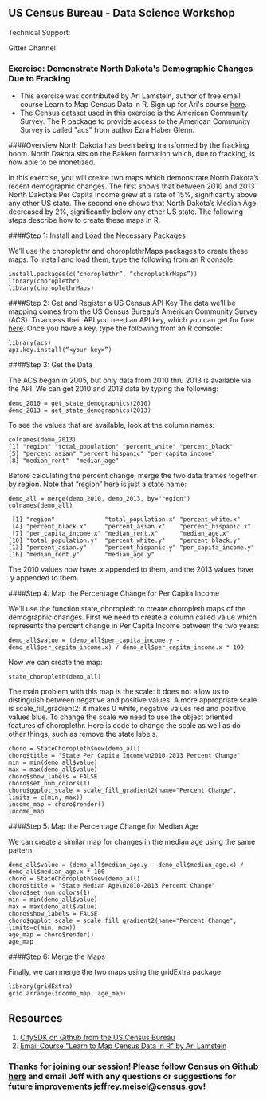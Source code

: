 ## US Census Bureau - Data Science Workshop


Technical Support:

Gitter Channel


### Exercise:  Demonstrate North Dakota's Demographic Changes Due to Fracking

* This exercise was contributed by Ari Lamstein, author of free email course Learn to Map Census Data in R.  Sign up for Ari's course [here](http://www.arilamstein.com/free-course/).
* The Census dataset used in this exercise is the American Community Survey.  The R package to provide access to the American Community Survey is called "acs" from author Ezra Haber Glenn.   

####Overview
North Dakota has been being transformed by the fracking boom. North Dakota sits on the Bakken formation which, due to fracking, is now able to be monetized.

In this exercise, you will create two maps which demonstrate North Dakota’s recent demographic changes. The first shows that between 2010 and 2013 North Dakota’s Per Capita Income grew at a rate of 15%, significantly above any other US state. The second one shows that North Dakota’s Median Age decreased by 2%, significantly below any other US state. The following steps describe how to create these maps in R.

####Step 1: Install and Load the Necessary Packages

We’ll use the choroplethr and choroplethrMaps packages to create these maps. To install and load them, type the following from an R console:

```
install.packages(c(“choroplethr”, “choroplethrMaps”))
library(choroplethr)
library(choroplethrMaps)
```

####Step 2: Get and Register a US Census API Key
The data we’ll be mapping comes from the US Census Bureau’s American Community Survey (ACS). To access their API you need an API key, which you can get for free [here](http://api.census.gov/data/key_signup.html). Once you have a key, type the following from an R console:

```
library(acs)
api.key.install(“<your key>”)
```

####Step 3: Get the Data

The ACS began in 2005, but only data from 2010 thru 2013 is available via the API. We can get 2010 and 2013 data by typing the following:

```
demo_2010 = get_state_demographics(2010)
demo_2013 = get_state_demographics(2013)
```

To see the values that are available, look at the column names:

```
colnames(demo_2013)
[1] "region" "total_population" "percent_white" "percent_black"   
[5] "percent_asian" "percent_hispanic" "per_capita_income"  
[8] "median_rent"  "median_age"
```

Before calculating the percent change, merge the two data frames together by region. Note that “region” here is just a state name:

```
demo_all = merge(demo_2010, demo_2013, by="region")
colnames(demo_all)

 [1] "region"              "total_population.x" "percent_white.x"   
 [4] "percent_black.x"     "percent_asian.x"    "percent_hispanic.x"
 [7] "per_capita_income.x" "median_rent.x"      "median_age.x"      
[10] "total_population.y"  "percent_white.y"    "percent_black.y"   
[13] "percent_asian.y"     "percent_hispanic.y" "per_capita_income.y"
[16] "median_rent.y"       "median_age.y" 
```

The 2010 values now have .x appended to them, and the 2013 values have .y appended to them.

####Step 4: Map the Percentage Change for Per Capita Income

We’ll use the function state_choropleth to create choropleth maps of the demographic changes. First we need to create a column called value which represents the percent change in Per Capita Income between the two years:

```
demo_all$value = (demo_all$per_capita_income.y - demo_all$per_capita_income.x) / demo_all$per_capita_income.x * 100
```

Now we can create the map:

```
state_choropleth(demo_all)
```

The main problem with this map is the scale: it does not allow us to distinguish between negative and positive values. A more appropriate scale is scale_fill_gradient2: it makes 0 white, negative values red and positive values blue. To change the scale we need to use the object oriented features of choroplethr. Here is code to change the scale as well as do other things, such as remove the state labels.

```
choro = StateChoropleth$new(demo_all)
choro$title = "State Per Capita Income\n2010-2013 Percent Change"
min = min(demo_all$value)
max = max(demo_all$value)
choro$show_labels = FALSE
choro$set_num_colors(1)
choro$ggplot_scale = scale_fill_gradient2(name="Percent Change", limits = c(min, max))
income_map = choro$render()
income_map
```

####Step 5: Map the Percentage Change for Median Age

We can create a similar map for changes in the median age using the same pattern:
```
demo_all$value = (demo_all$median_age.y - demo_all$median_age.x) / demo_all$median_age.x * 100
choro = StateChoropleth$new(demo_all)
choro$title = "State Median Age\n2010-2013 Percent Change"
choro$set_num_colors(1)
min = min(demo_all$value)
max = max(demo_all$value)
choro$show_labels = FALSE
choro$ggplot_scale = scale_fill_gradient2(name="Percent Change", limits=c(min, max))
age_map = choro$render()
age_map
```

####Step 6: Merge the Maps

Finally, we can merge the two maps using the gridExtra package:

```
library(gridExtra)
grid.arrange(income_map, age_map)
```

## Resources
<ol>
  <li><a href="https://uscensusbureau.github.io/citysdk/">CitySDK on Github from the US Census Bureau</a></li>
  <li><a href="http://www.arilamstein.com/free-course/">Email Course "Learn to Map Census Data in R" by Ari Lamstein</a>
    <ul>
    </ul>
  </li>
</ol>


### Thanks for joining our session!  Please follow Census on Github [here](http://www.arilamstein.com/free-course/) and email Jeff with any questions or suggestions for future improvements <jeffrey.meisel@census.gov>!
